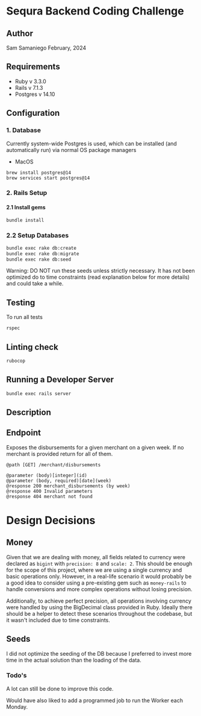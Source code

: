 # Sequra Backend Coding Challenge

## Author
Sam Samaniego
February, 2024

## Requirements
* Ruby v 3.3.0
* Rails v 7.1.3
* Postgres v 14.10

## Configuration
### 1. Database
Currently system-wide Postgres is used, which can be installed (and automatically run) via normal OS package managers
* MacOS
```
brew install postgres@14
brew services start postgres@14
```

### 2. Rails Setup
#### 2.1 Install gems
```bash
bundle install
```
### 2.2 Setup Databases
```bash
bundle exec rake db:create
bundle exec rake db:migrate
bundle exec rake db:seed
```
Warning: DO NOT run these seeds unless strictly necessary. It has not been optimized do to time constraints (read explanation below for more details) and could take a while.

## Testing
To run all tests
```bash
rspec
```
## Linting check
```bash
rubocop
```

## Running a Developer Server
```bash
bundle exec rails server
```

## Description

## Endpoint
Exposes the disbursements for a given merchant on a given week.
If no merchant is provided return for all of them.

```
@path [GET] /merchant/disbursements

@parameter (body)[integer](id)
@parameter (body, required)[date](week)
@response 200 merchant_disbursements (by week)
@response 400 Invalid parameters
@response 404 merchant not found
```
# Design Decisions

## Money
Given that we are dealing with money, all fields related to currency were declared as `bigint` with `precision: 8` and `scale: 2`. This should be enough for the scope of this project, where we are using a single currency and basic operations only. However, in a real-life scenario it would probably be a good idea to consider using a pre-existing gem such as `money-rails` to handle conversions and more complex operations without losing precision.

Additionally, to achieve perfect precision, all operations involving currency were handled by using the BigDecimal class provided in Ruby. Ideally there should be a helper to detect these scenarios throughout the codebase, but it wasn't included due to time constraints.

## Seeds
I did not optimize the seeding of the DB because I preferred to invest more time in the actual solution than the loading of the data.

### Todo's
A lot can still be done to improve this code.

Would have also liked to add a programmed job to run the Worker each Monday.


